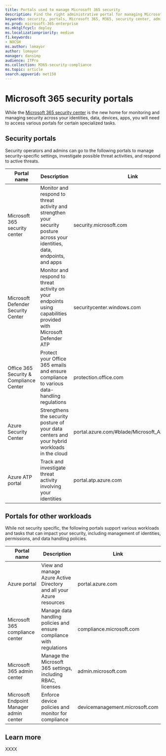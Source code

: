 ```yaml
---
title: Portals used to manage Microsoft 365 security
description: Find the right administrative portal for managing Microsoft 365 security
keywords: security, portals, Microsoft 365, M365, security center, admin center, URL, link
ms.prod: microsoft-365-enterprise
ms.mktglfcycl: deploy
ms.localizationpriority: medium
f1.keywords:
- NOCSH
ms.author: lomayor
author: lomayor
manager: dansimp
audience: ITPro
ms.collection: M365-security-compliance  
ms.topic: article
search.appverid: met150
---
```


# Microsoft 365 security portals
While the [Microsoft 365 security center](overview-security-center.md) is the new home for monitoring and managing security across your identities, data, devices, apps, you will need to access various portals for certain specialized tasks.

## Security portals

Security operators and admins can go to the following portals to manage security-specific settings, investigate possible threat activities, and respond to active threats.

| Portal name | Description | Link |
|---|---|---| 
| Microsoft 365 security center | Monitor and respond to threat activity and strengthen your security posture across your identities, data, endpoints, and apps | security.microsoft.com |
| Microsoft Defender Security Center | Monitor and respond to threat activity on your endpoints using capabilities provided with Microsoft Defender ATP  | securitycenter.windows.com |
| Office 365 Security & Compliance Center | Protect your Office 365 emails and ensure compliance to various data-handling regulations | protection.office.com |
| Azure Security Center | Strengthens the security posture of your data centers and your hybrid workloads in the cloud | portal.azure.com/#blade/Microsoft_Azure_Security |
| Azure ATP portal| Track and investigate threat activity involving your identities | portal.atp.azure.com |

## Portals for other workloads

While not security specific, the following portals support various workloads and tasks that can impact your security, including management of identities, permissions, and data handling policies.

| Portal name | Description | Link | 
|---|---|---| 
| Azure portal | View and manage Azure Active Directory and all your Azure resources  | portal.azure.com |
| Microsoft 365 compliance center | Manage data handling policies and ensure compliance with regulations | compliance.microsoft.com |
| Microsoft 365 admin center | Manage the Microsoft 365 settings, including RBAC, licenses | admin.microsoft.com |
| Microsoft Endpoint Manager admin center | Enforce device policies and monitor for compliance  | devicemanagement.microsoft.com |

## Learn more

XXXX


